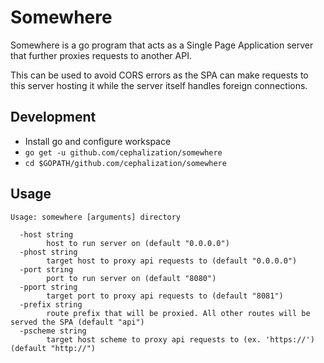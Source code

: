 # Somewhere

Somewhere is a go program that acts as a Single Page Application server that further proxies requests to another API.

This can be used to avoid CORS errors as the SPA can make requests to this server hosting it while the server itself handles foreign connections.

## Development

- Install go and configure workspace
- `go get -u github.com/cephalization/somewhere`
- `cd $GOPATH/github.com/cephalization/somewhere`

## Usage
```
Usage: somewhere [arguments] directory

  -host string
        host to run server on (default "0.0.0.0")
  -phost string
        target host to proxy api requests to (default "0.0.0.0")
  -port string
        port to run server on (default "8080")
  -pport string
        target port to proxy api requests to (default "8081")
  -prefix string
        route prefix that will be proxied. All other routes will be served the SPA (default "api")
  -pscheme string
        target host scheme to proxy api requests to (ex. 'https://') (default "http://")
 ```
